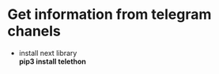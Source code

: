# Get information from telegram chanels
* install next library <br>
  **pip3 install telethon** <br>